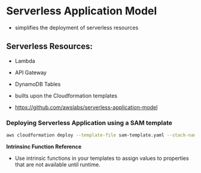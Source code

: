# Serverless Application Model
  - simplifies the deployment of serverless resources

## Serverless Resources:
- Lambda
- API Gateway
- DynamoDB Tables

- builts upon the Cloudformation templates
- https://github.com/awslabs/serverless-application-model

### Deploying Serverless Application using a SAM template
```sh
aws cloudformation deploy --template-file sam-template.yaml --stack-name my-serverless-app --capabilities CAPABILITY_IAM
```

**Intrinsinc Function Reference**
  - Use intrinsic functions in your templates to assign values to properties that are not available until runtime.
